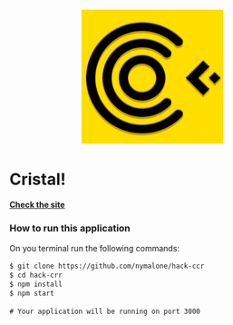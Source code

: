 <h1 align="center">
    <img alt="Cristal" title="Cristal" src='./src/assets/logo.png' width="250px" />
</h1>

# Cristal!

#### [Check the site](https://cristal.netlify.app/)

### How to run this application

On you terminal run the following commands:

```
$ git clone https://github.com/nymalone/hack-ccr
$ cd hack-crr
$ npm install
$ npm start

# Your application will be running on port 3000

```
